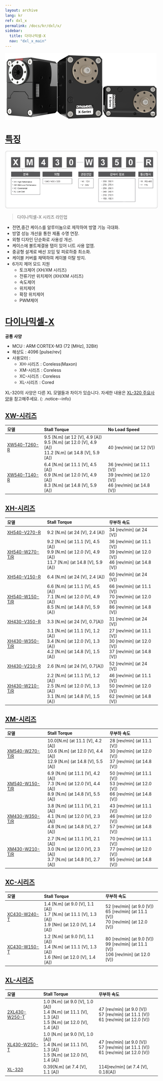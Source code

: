 ```yaml
---
layout: archive
lang: kr
ref: dxl_x
permalink: /docs/kr/dxl/x/
sidebar:
  title: 다이나믹셀-X
  nav: "dxl_x_main"
---
```


![](/assets/images/dxl/x/x_series_product.png)

# [특징](#특징)

![](/assets/images/dxl/x/dxl_x_productline_kr.png)

> 다이나믹셀-X 시리즈 라인업

- 전면,중간 케이스를 알루미늄으로 제작하여 방열 기능 극대화.
- 방열 성능 개선을 통한 제품 수명 연장.
- 외형 디자인 단순화로 사용성 개선.
- 케이스에 볼트체결용 탭이 있어 너트 사용 없앰.
- 중공형 설계로 배선 꼬임 및 피로하중 최소화.
- 케이블 커버를 채택하여 케이블 이탈 방지.
- 6가지 제어 모드 지원
  - 토크제어 (XH/XM 시리즈)
  - 전류기반 위치제어 (XH/XM 시리즈)
  - 속도제어
  - 위치제어
  - 확장 위치제어
  - PWM제어
  
# [다이나믹셀-X](#다이나믹셀-x)

**공통 사양**  
- MCU : ARM CORTEX-M3 (72 \[MHz], 32Bit)  
- 해상도 : 4096 \[pulse/rev]  
- 사용모터 :
  - XH-시리즈 : Coreless(Maxon)
  - XM-시리즈 : Coreless
  - XC-시리즈 : Coreless
  - XL-시리즈 : Cored

XL-320의 사양은 다른 XL 모델들과 차이가 있습니다. 자세한 내용은 [XL-320 주요사양](/docs/kr/dxl/x/xl320/#주요-사양)을 참고해주세요.
{: .notice--info}

## [XW-시리즈](#xw-시리즈)

| 모델          | Stall Torque                                                                                             | No Load Speed                                                                          |
|:---------------|:---------------------------------------------------------------------------------------------------------|:---------------------------------------------------------------------------------------|
| [XW540-T260-R] | 9.5 [N.m] (at 12 [V], 4.9 [A]) <br>9.5 [N.m] (at 12.0 [V], 4.9 [A])<br>11.2 [N.m] (at 14.8 [V], 5.9 [A]) | 40 [rev/min] (at 12 [V])                                                               |
| [XW540-T140-R] | 6.4 [N.m] (at 11.1 [V], 4.5 [A])<br>6.9 [N.m] (at 12.0 [V], 4.9 [A])<br>8.3 [N.m] (at 14.8 [V], 5.9 [A]) | 36 [rev/min] (at 11.1 [V])<br>39 [rev/min] (at 12.0 [V])<br>46 [rev/min] (at 14.8 [V]) |

## [XH-시리즈](#xh-시리즈)

| 모델             | Stall Torque                                                                                              | 무부하 속도                                                                            |
|:-----------------|:----------------------------------------------------------------------------------------------------------|:---------------------------------------------------------------------------------------|
| [XH540-V270-R]   | 9.2 [N.m] (at 24 [V], 2.4 [A])                                                                            | 34 [rev/min] (at 24 [V])                                                               |
| [XH540-W270-T/R] | 9.2 [N.m] (at 11.1 [V], 4.5 [A])<br>9.9 [N.m] (at 12.0 [V], 4.9 [A])<br>11.7 [N.m] (at 14.8 [V], 5.9 [A]) | 36 [rev/min] (at 11.1 [V])<br>39 [rev/min] (at 12.0 [V])<br>46 [rev/min] (at 14.8 [V]) |
| [XH540-V150-R]   | 6.4 [N.m] (at 24 [V], 2.4 [A])                                                                            | 60 [rev/min] (at 24 [V])                                                               |
| [XH540-W150-T/R] | 6.6 [N.m] (at 11.1 [V], 4.5 [A])<br>7.1 [N.m] (at 12.0 [V], 4.9 [A])<br>8.5 [N.m] (at 14.8 [V], 5.9 [A])  | 66 [rev/min] (at 11.1 [V])<br>70 [rev/min] (at 12.0 [V])<br>86 [rev/min] (at 14.8 [V]) |
| [XH430-V350-R]   | 3.3 [N.m] (at 24 [V], 0.7[A])                                                                             | 31 [rev/min] (at 24 [V])                                                               |
| [XH430-W350-T/R] | 3.1 [N.m] (at 11.1 [V], 1.2 [A])<br>3.4 [N.m] (at 12.0 [V], 1.3 [A])<br>4.2 [N.m] (at 14.8 [V], 1.5 [A])  | 27 [rev/min] (at 11.1 [V])<br>30 [rev/min] (at 12.0 [V])<br>37 [rev/min] (at 14.8 [V]) |
| [XH430-V210-R]   | 2.6 [N.m] (at 24 [V], 0.7[A])                                                                             | 52 [rev/min] (at 24 [V])                                                               |
| [XH430-W210-T/R] | 2.2 [N.m] (at 11.1 [V], 1.2 [A])<br>2.5 [N.m] (at 12.0 [V], 1.3 [A])<br>3.1 [N.m] (at 14.8 [V], 1.5 [A])  | 46 [rev/min] (at 11.1 [V])<br>50 [rev/min] (at 12.0 [V])<br>62 [rev/min] (at 14.8 [V]) |



## [XM-시리즈](#xm-시리즈)

| 모델             | Stall Torque                                                                                               | 무부하 속도                                                                            |
|:-----------------|:-----------------------------------------------------------------------------------------------------------|:---------------------------------------------------------------------------------------|
| [XM540-W270-T/R] | 10.0[N.m] (at 11.1 [V], 4.2 [A])<br>10.6 [N.m] (at 12.0 [V], 4.4 [A])<br>12.9 [N.m] (at 14.8 [V], 5.5 [A]) | 28 [rev/min] (at 11.1 [V])<br>30 [rev/min] (at 12.0 [V])<br>37 [rev/min] (at 14.8 [V]) |
| [XM540-W150-T/R] | 6.9 [N.m] (at 11.1 [V], 4.2 [A])<br>7.3 [N.m] (at 12.0 [V], 4.4 [A])<br>8.9 [N.m] (at 14.8 [V], 5.5 [A])   | 50 [rev/min] (at 11.1 [V])<br>53 [rev/min] (at 12.0 [V])<br>66 [rev/min] (at 14.8 [V]) |
| [XM430-W350-T/R] | 3.8 [N.m] (at 11.1 [V], 2.1 [A])<br>4.1 [N.m] (at 12.0 [V], 2.3 [A])<br>4.8 [N.m] (at 14.8 [V], 2.7 [A])   | 43 [rev/min] (at 11.1 [V])<br>46 [rev/min] (at 12.0 [V])<br>57 [rev/min] (at 14.8 [V]) |
| [XM430-W210-T/R] | 2.7 [N.m] (at 11.1 [V], 2.1 [A])<br>3.0 [N.m] (at 12.0 [V], 2.3 [A])<br>3.7 [N.m] (at 14.8 [V], 2.7 [A])   | 70 [rev/min] (at 11.1 [V])<br>77 [rev/min] (at 12.0 [V])<br>95 [rev/min] (at 14.8 [V]) |


## [XC-시리즈](#xc-시리즈)

| 모델           | Stall Torque                                                                                           | 무부하 속도                                                                            |
|:---------------|:-------------------------------------------------------------------------------------------------------|:---------------------------------------------------------------------------------------|
| [XC430-W240-T] | 1.4 [N.m] (at 9.0 [V], 1.1 [A])<br>1.7 [N.m] (at 11.1 [V], 1.3 [A])<br>1.9 [Nm] (at 12.0 [V], 1.4 [A]) | 52 [rev/min] (at 9.0 [V])<br>65 [rev/min] (at 11.1 [V])<br>70 [rev/min] (at 12.0 [V])  |
| [XC430-W150-T] | 1.2 [N.m] (at 9.0 [V], 1.1 [A])<br>1.4 [N.m] (at 11.1 [V], 1.3 [A])<br>1.6 [Nm] (at 12.0 [V], 1.4 [A]) | 80 [rev/min] (at 9.0 [V])<br>99 [rev/min] (at 11.1 [V])<br>106 [rev/min] (at 12.0 [V]) |

## [XL-시리즈](#xl-시리즈)

| 모델            | Stall Torque                                                                                            | 무부하 속도                                                                           |
|:----------------|:--------------------------------------------------------------------------------------------------------|:--------------------------------------------------------------------------------------|
| [2XL430-W250-T] | 1.0 [N.m] (at 9.0 [V], 1.0 [A])<br>1.4 [N.m] (at 11.1 [V], 1.3 [A])<br>1.5 [N.m] (at 12.0 [V], 1.4 [A]) | 47 [rev/min] (at 9.0 [V])<br>57 [rev/min] (at 11.1 [V])<br>61 [rev/min] (at 12.0 [V]) |
| [XL430-W250-T]  | 1.0 [N.m] (at 9.0 [V], 1.0 [A])<br>1.4 [N.m] (at 11.1 [V], 1.3 [A])<br>1.5 [N.m] (at 12.0 [V], 1.4 [A]) | 47 [rev/min] (at 9.0 [V])<br>57 [rev/min] (at 11.1 [V])<br>61 [rev/min] (at 12.0 [V]) |
| [XL-320]        | 0.39[N.m] (at 7.4 [V], 1.1 [A])                                                                         | 114[rev/min] (at 7.4 [V], 0.18[A])                                                    |


[XW540-T260-R]: /docs/kr/dxl/x/xw540-t260/
[XW540-T140-R]: /docs/kr/dxl/x/xw540-t140/
[XH540-V270-R]: /docs/kr/dxl/x/xh540-v270/
[XH540-W270-T/R]: /docs/kr/dxl/x/xh540-w270/
[XH540-V150-R]: /docs/kr/dxl/x/xh540-v150/
[XH540-W150-T/R]: /docs/kr/dxl/x/xh540-w150/
[XH430-V350-R]: /docs/kr/dxl/x/xh430-v350/
[XH430-W350-T/R]: /docs/kr/dxl/x/xh430-w350/
[XH430-V210-R]: /docs/kr/dxl/x/xh430-v210/
[XH430-W210-T/R]: /docs/kr/dxl/x/xh430-w210/
[XM540-W270-T/R]: /docs/kr/dxl/x/xm540-w270/
[XM540-W150-T/R]: /docs/kr/dxl/x/xm540-w150/
[XM430-W350-T/R]: /docs/kr/dxl/x/xm430-w350/
[XM430-W210-T/R]: /docs/kr/dxl/x/xm430-w210/
[XC430-W240-T]: /docs/kr/dxl/x/xc430-w240/
[XC430-W150-T]: /docs/kr/dxl/x/xc430-w150/
[2XL430-W250-T]: /docs/kr/dxl/x/2xl430-w250/
[XL430-W250-T]: /docs/kr/dxl/x/xl430-w250/
[XL-320]: /docs/kr/dxl/x/xl320/
